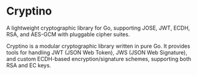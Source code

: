 
# Cryptino

A lightweight cryptographic library for Go, supporting JOSE, JWT, ECDH, RSA, and AES-GCM with pluggable cipher suites.

Cryptino is a modular cryptographic library written in pure Go. It provides tools for handling JWT (JSON Web Token), JWS (JSON Web Signature), and custom ECDH-based encryption/signature schemes, supporting both RSA and EC keys.
